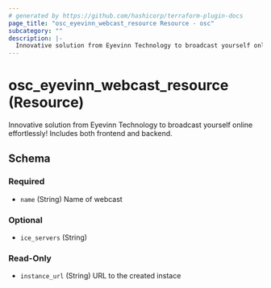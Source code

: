 ```yaml
---
# generated by https://github.com/hashicorp/terraform-plugin-docs
page_title: "osc_eyevinn_webcast_resource Resource - osc"
subcategory: ""
description: |-
  Innovative solution from Eyevinn Technology to broadcast yourself online effortlessly! Includes both frontend and backend.
---
```


# osc_eyevinn_webcast_resource (Resource)

Innovative solution from Eyevinn Technology to broadcast yourself online effortlessly! Includes both frontend and backend.



<!-- schema generated by tfplugindocs -->
## Schema

### Required

- `name` (String) Name of webcast

### Optional

- `ice_servers` (String)

### Read-Only

- `instance_url` (String) URL to the created instace
